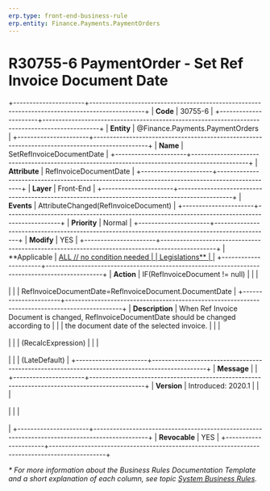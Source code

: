 ```yaml
---
erp.type: front-end-business-rule
erp.entity: Finance.Payments.PaymentOrders
---
```


# R30755-6 PaymentOrder - Set Ref Invoice Document Date
+----------------------+-----------------------------------------------------------------------------------------------+
| **Code**             | 30755-6                                                                                       |
+----------------------+-----------------------------------------------------------------------------------------------+
| **Entity**           | @Finance.Payments.PaymentOrders                                                               |
+----------------------+-----------------------------------------------------------------------------------------------+
| **Name**             | SetRefInvoiceDocumentDate                                                                     |
+----------------------+-----------------------------------------------------------------------------------------------+
| **Attribute**        | RefInvoiceDocumentDate                                                                        |
+----------------------+-----------------------------------------------------------------------------------------------+
| **Layer**            | Front-End                                                                                     |
+----------------------+-----------------------------------------------------------------------------------------------+
| **Events**           | AttributeChanged(RefInvoiceDocument)                                                          |
+----------------------+-----------------------------------------------------------------------------------------------+
| **Priority**         | Normal                                                                                        |
+----------------------+-----------------------------------------------------------------------------------------------+
| **Modify**           | YES                                                                                           |
+----------------------+-----------------------------------------------------------------------------------------------+
| **Applicable         | [ALL // no condition needed                                                                   |
| Legislations**       | ](xref:applicable-legislations)                                                               |
+----------------------+-----------------------------------------------------------------------------------------------+
| **Action**           | IF(RefInvoiceDocument != null)                                                                |
|                      | <br/><br/>                                                                                    |
|                      | RefInvoiceDocumentDate=RefInvoiceDocument.DocumentDate                                        |
+----------------------+-----------------------------------------------------------------------------------------------+
| **Description**      | When Ref Invoice Document is changed, RefInvoiceDocumentDate should be changed according to   |
|                      | the document date of the selected invoice.                                                    |
|                      | <br/><br/>                                                                                    |
|                      | (RecalcExpression)                                                                            |
|                      | <br/><br/>                                                                                    |
|                      | (LateDefault)                                                                                 |
+----------------------+-----------------------------------------------------------------------------------------------+
| **Message**          |                                                                                               |
+----------------------+-----------------------------------------------------------------------------------------------+
| **Version**          | Introduced: 2020.1                                                                            |
|                      | <br/><br/>                                                                                    |
|                      | <br/><br/>                                                                                    |
+----------------------+-----------------------------------------------------------------------------------------------+
| **Revocable**        | YES                                                                                           |
+----------------------+-----------------------------------------------------------------------------------------------+

*\* For more information about the Business Rules Documentation Template and a short explanation of each column, see
topic [System Business Rules](../templates/template-description-system-business-rules.md).*
